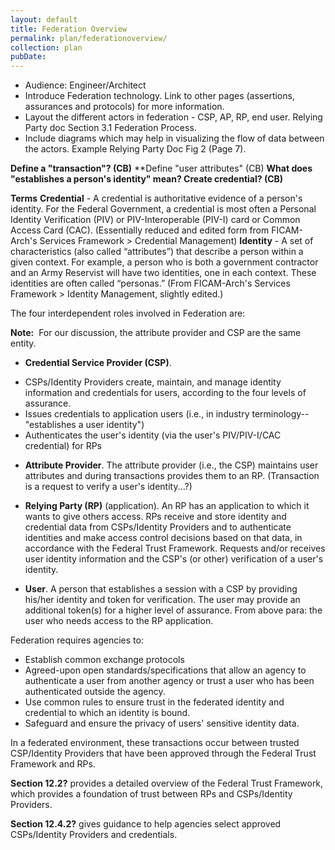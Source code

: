 ```yaml
---
layout: default
title: Federation Overview
permalink: plan/federationoverview/
collection: plan
pubDate: 
---
```

- Audience: Engineer/Architect
- Introduce Federation technology. Link to other pages (assertions, assurances and protocols) for more information.
- Layout the different actors in federation - CSP, AP, RP, end user. Relying Party doc Section 3.1 Federation Process.
- Include diagrams which may help in visualizing the flow of data between the actors. Example Relying Party Doc Fig 2 (Page 7).

**Define a "transaction"? (CB)**
**Define "user attributes" (CB)
**What does "establishes a person's identity" mean? Create credential? (CB)**

**Terms**
**Credential** - A credential is authoritative evidence of a person's identity. For the Federal Government, a credential is most often a Personal Identity Verification (PIV) or PIV-Interoperable (PIV-I) card or Common Access Card (CAC). (Essentially reduced and edited form from FICAM-Arch's Services Framework > Credential Management)
**Identity** - A set of characteristics (also called “attributes”) that describe a person within a given context. For example, a person who is both a government contractor and an Army Reservist will have two identities, one in each context. These identities are often called “personas.” (From FICAM-Arch's Services Framework > Identity Management, slightly edited.)

The four interdependent roles involved in Federation are:

**Note:**&nbsp;&nbsp;For our discussion, the attribute provider and CSP are the same entity.<!--Can we then just combine them?--> 

- **Credential Service Provider (CSP)**. <!--What does establishes a person's identity mean?-->
* CSPs/Identity Providers create, maintain, and manage identity information and credentials for users, according to the four levels of assurance.
* Issues credentials to application users (i.e., in industry terminology--"establishes a user identity")
* Authenticates the user's identity (via the user's PIV/PIV-I/CAC credential) for RPs 

- **Attribute Provider**. The attribute provider (i.e., the CSP) maintains user attributes and during transactions provides them to an RP. (Transaction is a request to verify a user's identity...?)   

- **Relying Party (RP)** (application). An RP has an application to which it wants to give others access. RPs receive and store identity and credential data from CSPs/Identity Providers and to authenticate identities and make access control decisions based on that data, in accordance with the Federal Trust Framework. Requests and/or receives user identity information and the CSP's (or other) verification of a user's identity.  

- **User**. A person<!--???--> that establishes a session with a CSP by providing his/her identity and token<!--credential?--> for verification. The user may provide an additional token(s) for a higher level of assurance.  From above para: the user who needs access to the RP application.

Federation requires agencies to:
* Establish common exchange protocols
* Agreed-upon open standards/specifications that allow an agency to authenticate a user from another agency or trust a user who has been authenticated outside the agency. 
* Use common rules<!--Explain "rules"--> to ensure trust in the federated identity and credential to which an identity is bound. 
* Safeguard and ensure the privacy of users' sensitive identity data.<!--Do we mean PII?-->  

In a federated environment, these transactions occur between trusted CSP/Identity Providers that have been approved through the Federal Trust Framework and RPs<!--approved by RPs??-->. 

**Section 12.2?** provides a detailed overview of the Federal Trust Framework, which provides a foundation of trust between RPs and CSPs/Identity Providers. 

**Section 12.4.2?** gives guidance to help agencies select approved CSPs/Identity Providers and credentials.
